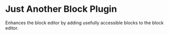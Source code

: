 # Just Another Block Plugin
Enhances the block editor by adding usefully accessible blocks to the block editor.
